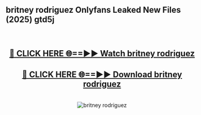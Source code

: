 <h2>britney rodriguez Onlyfans Leaked New Files (2025) gtd5j</h2>
<br>
<div align="center">
<h2><a href="https://mediafiles.top/britney_rodriguez&ref=git" rel="nofollow">🔴 CLICK HERE 🌐==►► Watch britney rodriguez</a></h2>
<h2><a href="https://mediafiles.top/britney_rodriguez&ref=git" rel="nofollow">🔴 CLICK HERE 🌐==►► Download britney rodriguez</a></h2>
<br>
<a href="https://mediafiles.top/britney_rodriguez&ref=git" rel="nofollow" data-target="animated-image.originalLink"><img src="https://i.ibb.co.com/xMMVF88/686577567.gif" alt="britney rodriguez" style="max-width: 100%; display: inline-block;" data-target="animated-image.originalImage"></a>
</div>
<br>
<br>